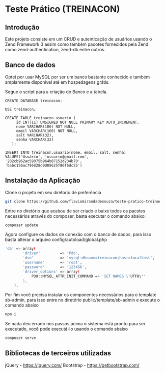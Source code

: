 
# Teste Prático (TREINACON)

## Introdução

Este projeto consiste em um CRUD e autenticação de usuários usando o Zend Framework 3 assim como também pacotes fornecidos pela Zend como zend-authentication, zend-db entre outros.

## Banco de dados

Optei por usar MySQL por ser um banco bastante conhecido e também amplamente disponível até em hospedagens grátis.

Segue o script para a criação do Banco e a tabela.
```
CREATE DATABASE treinacon;

USE treinacon;

CREATE TABLE treinacon.usuario (
     id INT(11) UNSIGNED NOT NULL PRIMARY KEY AUTO_INCREMENT,
     nome VARCHAR(100) NOT NULL,
     email VARCHAR(100) NOT NULL,
     salt VARCHAR(32),
     senha VARCHAR(32)
   );
   
INSERT INTO treinacon.usuario(nome, email, salt, senha)
VALUES('Usuário', 'usuario@gmail.com', '202cb962ac59075b964b07152d234b70', 'babc156ac796828d0d08625f86f6dc55') 
```

## Instalação da Aplicação

Clone o projeto em seu diretorio de preferência

```bash
git clone https://github.com/flaviomirandadesouza/teste-pratico-treinacon.git
```

Entre no diretório que acabou de ser criado e baixe todos os pacotes necessários através do composer, basta executar o comando abaixo:

```bash
composer update
```

Agora configure os dados de conexão com o banco de dados, para isso basta alterar o arquivo config/autoload/global.php 

```bash
'db' => array(
        'driver'         => 'Pdo',
        'dsn'            => 'mysql:dbname=treinacon;host=localhost',
        'username'       => 'root',
        'password'       => '123456',
        'driver_options' => array(
            PDO::MYSQL_ATTR_INIT_COMMAND => 'SET NAMES \'UTF8\''
        ),
    ),
```

Por fim você precisa instalar os componentes necessários para o template sb-admin, para isso entre no diretório public/template/sb-admin e execute o comando abaixo

```bash
npm i
```

Se nada deu errado nos passos acima o sistema está pronto para ser executado, você pode executá-lo usando o comando abaixo 

```bash
composer serve
```

## Bibliotecas de terceiros utilizadas

jQuery - https://jquery.com/
Bootstrap - https://getbootstrap.com/